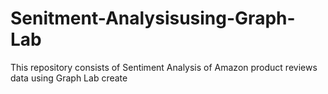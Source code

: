# Senitment-Analysisusing-Graph-Lab
This repository consists of Sentiment Analysis of Amazon product reviews data using Graph Lab create
